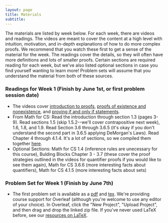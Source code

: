 ```yaml
---
layout: page
title: Materials
subtitle:
---
```


The materials are listed by week below. For each week, there are videos and readings. The videos are meant to cover the content at a high level with intuition, motivation, and  in-depth explanations of how to do more complex proofs. We recommend that you watch these first to get a sense of the material for the week. The readings cover the details, so they will often have more definitions and lots of smaller proofs. Certain sections are required reading for each week, but we've also listed optional sections in case you find yourself wanting to learn more! Problem sets will assume that you understand the material from both of these sources.

### Readings for Week 1 (Finish by June 1st, or first problem session date)
 - The videos cover [introduction to proofs](https://youtu.be/fMDiUny5cFc), [proofs of existence and nonexistence](https://youtu.be/JRrtW-K5j24), and [proving if and only if statements](https://youtu.be/sLtvZaw8LTo).
 - From Math for CS: Read the introduction through section 1.3 (pages 3-9). Read sections 1.5 (skip 1.5.2--we'll cover contrapositive next week), 1.6, 1.8, and 1.9. Read Section 3.6 through 3.6.5 (it's okay if you don't understand the second part in 3.6.5 applying DeMorgan's Laws). Read Chapter 4 through 4.1.4. It's a lot of sections, so we compiled them together [here](/assets/Week_1_Readings.pdf).
 - Optional Sections: Math for CS 1.4 (inference rules are unecessary for this course), Bulding Blocks Chapter 3 - 3.7 (these cover the proof strategies outlined in the videos for quantifier proofs if you would like to see them again), Math for CS 3.6.6 (more interesting facts about quantifiers), Math for CS 4.1.5 (more interesting facts about sets)

### Problem Set for Week 1 (Finish by June 7th)
 - The first problem set is available as a [pdf](/assets/Week_1_pset.pdf) and [tex](/assets/Week_1_tex.zip). We're providing course support for Overleaf (although you're welcome to use any editor of your choice). In Overleaf, click the "New Project", "Upload Project", and then drag and drop the linked zip file. If you've never used LaTeX before, see our [resources on LaTeX](/theoryprep/latex).